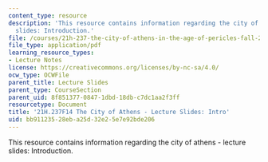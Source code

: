 ```yaml
---
content_type: resource
description: 'This resource contains information regarding the city of athens - lecture
  slides: Introduction.'
file: /courses/21h-237-the-city-of-athens-in-the-age-of-pericles-fall-2014/bb91123528eba25d32e25e7e92bde206_MIT21H_237F14_Intro.pdf
file_type: application/pdf
learning_resource_types:
- Lecture Notes
license: https://creativecommons.org/licenses/by-nc-sa/4.0/
ocw_type: OCWFile
parent_title: Lecture Slides
parent_type: CourseSection
parent_uid: 8f851377-0847-1dbd-18db-c7dc1aa2f3ff
resourcetype: Document
title: '21H.237F14 The City of Athens - Lecture Slides: Intro'
uid: bb911235-28eb-a25d-32e2-5e7e92bde206
---
```

This resource contains information regarding the city of athens - lecture slides: Introduction.